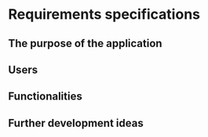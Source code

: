 # Requirements specifications

## The purpose of the application

## Users

## Functionalities

## Further development ideas	
